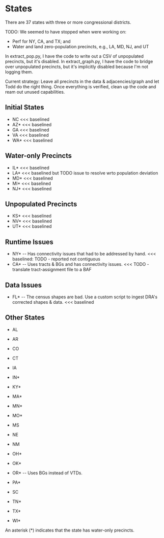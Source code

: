 # States

There are 37 states with three or more congressional districts.

TODO: We seemed to have stopped when were working on:
- Perf for NY, CA, and TX; and
- Water and land zero-population precincts, e.g., LA, MD, NJ, and UT

In extract_pop.py, I have the code to write out a CSV of unpopulated precincts,
but it's disabled. In extract_graph.py, I have the code to bridge over unpopulated
precincts, but it's implicitly disabled because I'm not logging them.

Current strategy: Leave all precincts in the data & adjacencies/graph and let Todd do the right thing.
Once everything is verified, clean up the code and ream out unused capabilities.

## Initial States

- NC <<< baselined
- AZ* <<< baselined
- GA <<< baselined
- VA <<< baselined
- WA* <<< baselined

## Water-only Precincts

- IL* <<< baselined
- LA* <<< baselined but TODO issue to resolve wrto population deviation
- MD* <<< baselined
- MI* <<< baselined
- NJ* <<< baselined

## Unpopulated Precincts

- KS* <<< baselined
- NV* <<< baselined
- UT* <<< baselined

## Runtime Issues

- NY* -- Has connectivity issues that had to be addressed by hand. <<< baselined: TODO - reported not contiguous
- CA* -- Uses tracts & BGs and has connectivity issues. <<< TODO - translate tract-assignment file to a BAF

## Data Issues

- FL* -- The census shapes are bad. Use a custom script to ingest DRA's corrected shapes & data. <<< baselined

## Other States

- AL
- AR
- CO

- CT
- IA
- IN*
- KY*
- MA*
- MN*
- MO*
- MS
- NE

- NM
- OH*
- OK*
- OR* -- Uses BGs instead of VTDs.
- PA*
- SC
- TN*
- TX*
- WI*

An asterisk (*) indicates that the state has water-only precincts.